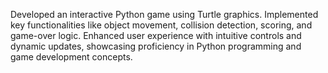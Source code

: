 Developed an interactive Python game using Turtle graphics. Implemented key functionalities like object
movement, collision detection, scoring, and game-over logic. Enhanced user experience with intuitive controls
and dynamic updates, showcasing proficiency in Python programming and game development concepts.
